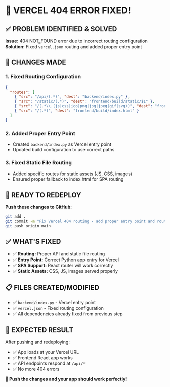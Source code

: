 # 🚀 VERCEL 404 ERROR FIXED!

## ✅ **PROBLEM IDENTIFIED & SOLVED**

**Issue:** 404 NOT_FOUND error due to incorrect routing configuration  
**Solution:** Fixed `vercel.json` routing and added proper entry point

## 🔧 **CHANGES MADE**

### 1. **Fixed Routing Configuration**
```json
{
  "routes": [
    { "src": "/api/(.*)", "dest": "backend/index.py" },
    { "src": "/static/(.*)", "dest": "frontend/build/static/$1" },
    { "src": "/(.*\\.(js|css|ico|png|jpg|jpeg|gif|svg))", "dest": "frontend/build/$1" },
    { "src": "/(.*)", "dest": "frontend/build/index.html" }
  ]
}
```

### 2. **Added Proper Entry Point**
- Created `backend/index.py` as Vercel entry point
- Updated build configuration to use correct paths

### 3. **Fixed Static File Routing**
- Added specific routes for static assets (JS, CSS, images)
- Ensured proper fallback to index.html for SPA routing

## 🚀 **READY TO REDEPLOY**

**Push these changes to GitHub:**

```bash
git add .
git commit -m "Fix Vercel 404 routing - add proper entry point and routes"
git push origin main
```

## ✅ **WHAT'S FIXED**

- ✅ **Routing:** Proper API and static file routing
- ✅ **Entry Point:** Correct Python app entry for Vercel
- ✅ **SPA Support:** React router will work correctly
- ✅ **Static Assets:** CSS, JS, images served properly

## 📋 **FILES CREATED/MODIFIED**

- ✅ `backend/index.py` - Vercel entry point
- ✅ `vercel.json` - Fixed routing configuration
- ✅ All dependencies already fixed from previous step

## 🎯 **EXPECTED RESULT**

After pushing and redeploying:
- ✅ App loads at your Vercel URL
- ✅ Frontend React app works
- ✅ API endpoints respond at `/api/*`
- ✅ No more 404 errors

**🎉 Push the changes and your app should work perfectly!**
